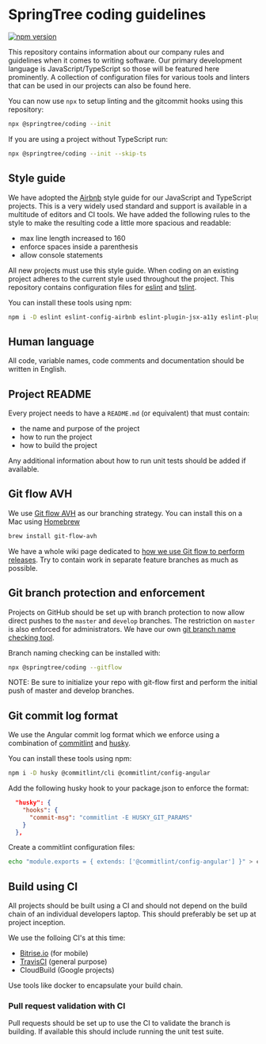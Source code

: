 # SpringTree coding guidelines

[![npm version](https://badge.fury.io/js/%40springtree%2Fcoding.svg)](https://badge.fury.io/js/%40springtree%2Fcoding)

This repository contains information about our company rules and guidelines when it comes to writing software.
Our primary development language is JavaScript/TypeScript so those will be featured here prominently.
A collection of configuration files for various tools and linters that can be used in our projects can also be found here.

You can now use `npx` to setup linting and the gitcommit hooks using this repository:

```bash
npx @springtree/coding --init
```

If you are using a project without TypeScript run:

```bash
npx @springtree/coding --init --skip-ts
```

## Style guide

We have adopted the [Airbnb](https://github.com/airbnb/javascript) style guide for our JavaScript and TypeScript projects.
This is a very widely used standard and support is available in a multitude of editors and CI tools.
We have added the following rules to the style to make the resulting code a little more spacious and readable:

* max line length increased to 160
* enforce spaces inside a parenthesis
* allow console statements

All new projects must use this style guide.
When coding on an existing project adheres to the current style used throughout the project.
This repository contains configuration files for [eslint](linters/.eslintrc) and [tslint](linters/.tslint.json).

You can install these tools using npm:

```bash
npm i -D eslint eslint-config-airbnb eslint-plugin-jsx-a11y eslint-plugin-react eslint-plugin-import tslint tslint-config-airbnb
```

## Human language

All code, variable names, code comments and documentation should be written in English.

## Project README

Every project needs to have a `README.md` (or equivalent) that must contain:

* the name and purpose of the project
* how to run the project
* how to build the project

Any additional information about how to run unit tests should be added if available.

## Git flow AVH

We use [Git flow AVH](https://github.com/petervanderdoes/gitflow-avh) as our branching strategy.
You can install this on a Mac using [Homebrew](https://brew.sh/)

```bash
brew install git-flow-avh
```

We have a whole wiki page dedicated to [how we use Git flow to perform releases](https://github.com/SpringTree/coding-guidelines/wiki/Release-&-development-flow).
Try to contain work in separate feature branches as much as possible.

## Git branch protection and enforcement

Projects on GitHub should be set up with branch protection to now allow direct pushes to the `master` and `develop` branches.
The restriction on `master` is also enforced for administrators.
We have our own [git branch name checking tool](https://github.com/SpringTree/check-git-branch-name).

Branch naming checking can be installed with:

```bash
npx @springtree/coding --gitflow
```

NOTE: Be sure to initialize your repo with git-flow first and perform the initial push of master and develop branches.

## Git commit log format

We use the Angular commit log format which we enforce using a combination of [commitlint](https://github.com/marionebl/commitlint) and [husky](https://github.com/typicode/husky).

You can install these tools using npm:

```bash
npm i -D husky @commitlint/cli @commitlint/config-angular
```

Add the following husky hook to your package.json to enforce the format:

```json
  "husky": {
    "hooks": {
      "commit-msg": "commitlint -E HUSKY_GIT_PARAMS"
    }
  },
```

Create a commitlint configuration files:

```bash
echo "module.exports = { extends: ['@commitlint/config-angular'] }" > commitlint.config.js
```

## Build using CI

All projects should be built using a CI and should not depend on the build chain of an individual developers laptop.
This should preferably be set up at project inception.

We use the folloing CI's at this time:

* [Bitrise.io](http://bitrise.io) (for mobile)
* [TravisCI](https://travis-ci.com) (general purpose)
* CloudBuild (Google projects)

Use tools like docker to encapsulate your build chain.

### Pull request validation with CI

Pull requests should be set up to use the CI to validate the branch is building.
If available this should include running the unit test suite.
